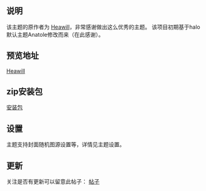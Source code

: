 ## 说明
该主题的原作者为 [Heawill](http://heawill.top)，非常感谢做出这么优秀的主题。
该项目初期基于halo默认主题Anatole修改而来（在此感谢）。

## 预览地址
[Heawill](http://heawill.top)

## zip安装包
[安装包](http://heawill.top/upload/2022/11/Heawill_PaleGrey_V1.0.1.zip)

## 设置
主题支持封面随机图源设置等，详情见主题设置。

## 更新
关注是否有更新可以留意此帖子：
[帖子](https://bbs.halo.run/d/2940-palegrey-halo-theme-palegrey-bai-liao-ge-hui-zhu-ti-fa-bu)



